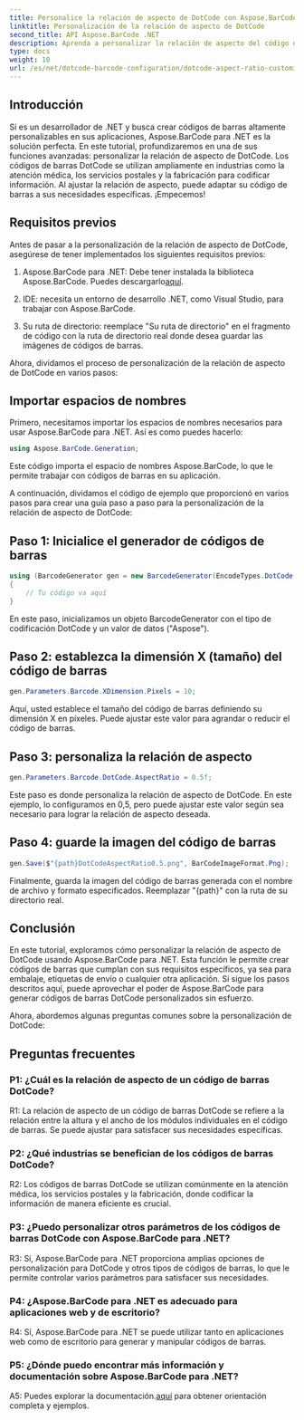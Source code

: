 ```yaml
---
title: Personalice la relación de aspecto de DotCode con Aspose.BarCode para .NET
linktitle: Personalización de la relación de aspecto de DotCode
second_title: API Aspose.BarCode .NET
description: Aprenda a personalizar la relación de aspecto del código de barras DotCode utilizando Aspose.BarCode para .NET. Cree códigos de barras personalizados para sus aplicaciones sin esfuerzo.
type: docs
weight: 10
url: /es/net/dotcode-barcode-configuration/dotcode-aspect-ratio-customization/
---
```

## Introducción

Si es un desarrollador de .NET y busca crear códigos de barras altamente personalizables en sus aplicaciones, Aspose.BarCode para .NET es la solución perfecta. En este tutorial, profundizaremos en una de sus funciones avanzadas: personalizar la relación de aspecto de DotCode. Los códigos de barras DotCode se utilizan ampliamente en industrias como la atención médica, los servicios postales y la fabricación para codificar información. Al ajustar la relación de aspecto, puede adaptar su código de barras a sus necesidades específicas. ¡Empecemos!

## Requisitos previos

Antes de pasar a la personalización de la relación de aspecto de DotCode, asegúrese de tener implementados los siguientes requisitos previos:

1.  Aspose.BarCode para .NET: Debe tener instalada la biblioteca Aspose.BarCode. Puedes descargarlo[aquí](https://releases.aspose.com/barcode/net/).

2. IDE: necesita un entorno de desarrollo .NET, como Visual Studio, para trabajar con Aspose.BarCode.

3. Su ruta de directorio: reemplace "Su ruta de directorio" en el fragmento de código con la ruta de directorio real donde desea guardar las imágenes de códigos de barras.

Ahora, dividamos el proceso de personalización de la relación de aspecto de DotCode en varios pasos:

## Importar espacios de nombres

Primero, necesitamos importar los espacios de nombres necesarios para usar Aspose.BarCode para .NET. Así es como puedes hacerlo:

```csharp
using Aspose.BarCode.Generation;
```

Este código importa el espacio de nombres Aspose.BarCode, lo que le permite trabajar con códigos de barras en su aplicación.

A continuación, dividamos el código de ejemplo que proporcionó en varios pasos para crear una guía paso a paso para la personalización de la relación de aspecto de DotCode:

## Paso 1: Inicialice el generador de códigos de barras

```csharp
using (BarcodeGenerator gen = new BarcodeGenerator(EncodeTypes.DotCode, "Aspose"))
{
    // Tu código va aquí
}
```

En este paso, inicializamos un objeto BarcodeGenerator con el tipo de codificación DotCode y un valor de datos ("Aspose").

## Paso 2: establezca la dimensión X (tamaño) del código de barras

```csharp
gen.Parameters.Barcode.XDimension.Pixels = 10;
```

Aquí, usted establece el tamaño del código de barras definiendo su dimensión X en píxeles. Puede ajustar este valor para agrandar o reducir el código de barras.

## Paso 3: personaliza la relación de aspecto

```csharp
gen.Parameters.Barcode.DotCode.AspectRatio = 0.5f;
```

Este paso es donde personaliza la relación de aspecto de DotCode. En este ejemplo, lo configuramos en 0,5, pero puede ajustar este valor según sea necesario para lograr la relación de aspecto deseada.

## Paso 4: guarde la imagen del código de barras

```csharp
gen.Save($"{path}DotCodeAspectRatio0.5.png", BarCodeImageFormat.Png);
```

Finalmente, guarda la imagen del código de barras generada con el nombre de archivo y formato especificados. Reemplazar "{path}" con la ruta de su directorio real.

## Conclusión

En este tutorial, exploramos cómo personalizar la relación de aspecto de DotCode usando Aspose.BarCode para .NET. Esta función le permite crear códigos de barras que cumplan con sus requisitos específicos, ya sea para embalaje, etiquetas de envío o cualquier otra aplicación. Si sigue los pasos descritos aquí, puede aprovechar el poder de Aspose.BarCode para generar códigos de barras DotCode personalizados sin esfuerzo.

Ahora, abordemos algunas preguntas comunes sobre la personalización de DotCode:

## Preguntas frecuentes

### P1: ¿Cuál es la relación de aspecto de un código de barras DotCode?

R1: La relación de aspecto de un código de barras DotCode se refiere a la relación entre la altura y el ancho de los módulos individuales en el código de barras. Se puede ajustar para satisfacer sus necesidades específicas.

### P2: ¿Qué industrias se benefician de los códigos de barras DotCode?

R2: Los códigos de barras DotCode se utilizan comúnmente en la atención médica, los servicios postales y la fabricación, donde codificar la información de manera eficiente es crucial.

### P3: ¿Puedo personalizar otros parámetros de los códigos de barras DotCode con Aspose.BarCode para .NET?

R3: Sí, Aspose.BarCode para .NET proporciona amplias opciones de personalización para DotCode y otros tipos de códigos de barras, lo que le permite controlar varios parámetros para satisfacer sus necesidades.

### P4: ¿Aspose.BarCode para .NET es adecuado para aplicaciones web y de escritorio?

R4: Sí, Aspose.BarCode para .NET se puede utilizar tanto en aplicaciones web como de escritorio para generar y manipular códigos de barras.

### P5: ¿Dónde puedo encontrar más información y documentación sobre Aspose.BarCode para .NET?

A5: Puedes explorar la documentación.[aquí](https://reference.aspose.com/barcode/net/) para obtener orientación completa y ejemplos.